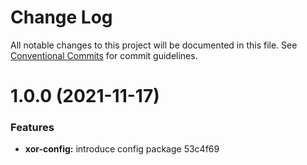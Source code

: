 # Change Log

All notable changes to this project will be documented in this file.
See [Conventional Commits](https://conventionalcommits.org) for commit guidelines.

# 1.0.0 (2021-11-17)


### Features

* **xor-config:** introduce config package 53c4f69
